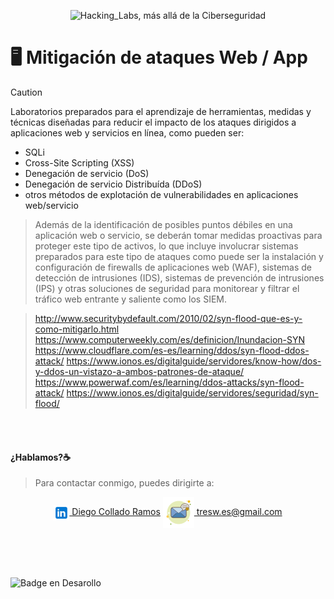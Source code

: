 <p align="center">
<picture>
  <source media="(prefers-color-scheme: dark)" srcset="images/mitigacion.png">
  <source media="(prefers-color-scheme: light)" srcset="images/mitigacion.png">
  <img alt="Hacking_Labs, más allá de la Ciberseguridad" src="images/mitigacion.png" width="25%">
</picture>
</p>

# :desktop_computer:	Mitigación de ataques Web / App

> [!CAUTION]
> Laboratorios preparados para el aprendizaje de herramientas, medidas y técnicas diseñadas para reducir el impacto de los ataques dirigidos a aplicaciones web y servicios en línea, como pueden ser:
> - SQLi 
> - Cross-Site Scripting (XSS) 
> - Denegación de servicio (DoS) 
> - Denegación de servicio Distribuída (DDoS) 
> - otros métodos de explotación de vulnerabilidades en aplicaciones web/servicio

> Además de la identificación de posibles puntos débiles en una aplicación web o servicio, se deberán tomar medidas proactivas para proteger este tipo de activos, lo que incluye involucrar sistemas preparados para este tipo de ataques como puede ser la instalación y configuración de firewalls de aplicaciones web (WAF), sistemas de detección de intrusiones (IDS), sistemas de prevención de intrusiones (IPS) y otras soluciones de seguridad para monitorear y filtrar el tráfico web entrante y saliente como los SIEM.


> http://www.securitybydefault.com/2010/02/syn-flood-que-es-y-como-mitigarlo.html
> https://www.computerweekly.com/es/definicion/Inundacion-SYN
> https://www.cloudflare.com/es-es/learning/ddos/syn-flood-ddos-attack/
> https://www.ionos.es/digitalguide/servidores/know-how/dos-y-ddos-un-vistazo-a-ambos-patrones-de-ataque/
> https://www.powerwaf.com/es/learning/ddos-attacks/syn-flood-attack/
> https://www.ionos.es/digitalguide/servidores/seguridad/syn-flood/




<br>
<br>

#### ¿Hablamos?☕️
> Para contactar conmigo, puedes dirigirte a: 

<p align="center">
<a href="https://linkedin.com/in/3wdiegocollado/" target="blank"><img align="center" src="images/linkedin.png" alt="Diego Collado Ramos"/> Diego Collado Ramos</a>        <a href="mailto:tresw.es@gmail.com " target="blank"><img align="center" src="images/email.png" alt="LinkedIn Diego Collado Ramos"/> tresw.es@gmail.com</a>
</p>

<br>
<br>
<br>

![Badge en Desarollo](https://img.shields.io/badge/STATUS-EN%20CONSTANTE%20DESAROLLO-green)